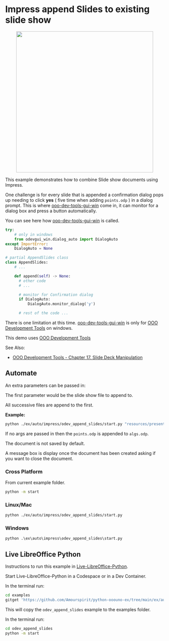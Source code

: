 # Impress append Slides to existing slide show

<p align="center">
  <img width="435" height="448" src="https://user-images.githubusercontent.com/4193389/198401485-94062f29-6a24-40f7-8873-fce8abaff481.png">
</p>

This example demonstrates how to combine Slide show documents using Impress.

One challenge is for every slide that is appended a confirmation dialog pops up needing to click **yes** ( five time when adding `points.odp` ) in a dialog prompt.
This is where [ooo-dev-tools-gui-win] come in, it can monitor for a dialog box and press a button automatically.

You can see here how [ooo-dev-tools-gui-win] is called.

```python
try:
    # only in windows
    from odevgui_win.dialog_auto import DialogAuto
except ImportError:
    DialogAuto = None

# partial AppendSlides class
class AppendSlides:
    # ...

    def append(self) -> None:
      # other code
      # ...

      # monitor for Confirmation dialog
      if DialogAuto:
          DialogAuto.monitor_dialog('y')

      # rest of the code ...
```

There is one limitation at this time.
[ooo-dev-tools-gui-win] is only for [OOO Development Tools] on windows.

This demo uses [OOO Development Tools]

See Also:

- [OOO Development Tools - Chapter 17. Slide Deck Manipulation](https://python-ooo-dev-tools.readthedocs.io/en/latest/odev/part3/chapter17.html)

## Automate

An extra parameters can be passed in:

The first parameter would be the slide show file to append to.

All successive files are append to the first.

**Example:**

```sh
python ./ex/auto/impress/odev_append_slides/start.py "resources/presentation/algs.odp" "resources/presentation/points.odp"
```

If no args are passed in then the `points.odp` is appended to `algs.odp`.

The document is not saved by default.

A message box is display once the document has been created asking if you want to close the document.

### Cross Platform

From current example folder.

```sh
python -m start
```

### Linux/Mac

```sh
python ./ex/auto/impress/odev_append_slides/start.py
```

### Windows

```ps
python .\ex\auto\impress\odev_append_slides\start.py
```

## Live LibreOffice Python

Instructions to run this example in [Live-LibreOffice-Python](https://github.com/Amourspirit/live-libreoffice-python).

Start Live-LibreOffice-Python in a Codespace or in a Dev Container.

In the terminal run:

```bash
cd examples
gitget 'https://github.com/Amourspirit/python-ooouno-ex/tree/main/ex/auto/impress/odev_append_slides'
```

This will copy the `odev_append_slides` example to the examples folder.

In the terminal run:

```bash
cd odev_append_slides
python -m start
```

[OOO Development Tools]: https://python-ooo-dev-tools.readthedocs.io/en/latest/
[ooo-dev-tools-gui-win]: https://ooo-dev-tools-gui-win.readthedocs.io/en/latest/index.html
